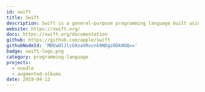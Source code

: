 ```yaml
---
id: swift
title: Swift
description: Swift is a general-purpose programming language built using a modern approach to safety, performance, and software design patterns.
website: https://swift.org/
docs: https://swift.org/documentation
github: https://github.com/apple/swift
githubNodeId: 'MDEwOlJlcG9zaXRvcnk0NDgzODk0OQ=='
badge: swift-logo.png
category: programming-language
projects:
  - noodle
  - augmented-albums
date: 2019-04-12
---
```

